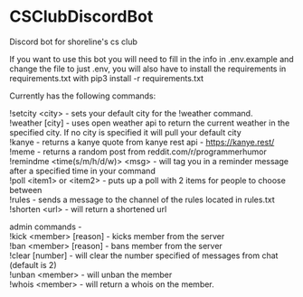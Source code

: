 # CSClubDiscordBot
Discord bot for shoreline's cs club

If you want to use this bot you will need to fill in the info in .env.example and change the file to just .env, you will also have to install the requirements in requirements.txt with pip3 install -r requirements.txt


Currently has the following commands:

!setcity \<city\> - sets your default city for the !weather command.<br>
!weather [city] - uses open weather api to return the current weather in the specified city. If no city is specified it will pull your default city<br>
!kanye - returns a kanye quote from kanye rest api - https://kanye.rest/<br>
!meme - returns a random post from reddit.com/r/programmerhumor<br>
!remindme \<time(s/m/h/d/w)\> \<msg\> - will tag you in a reminder message after a specified time in your command<br>
!poll \<item1\> or \<item2\> - puts up a poll with 2 items for people to choose between<br>
!rules - sends a message to the channel of the rules located in rules.txt<br>
!shorten \<url\> - will return a shortened url

admin commands - <br>
!kick \<member\> [reason] - kicks member from the server<br>
!ban \<member\> [reason] - bans member from the server<br>
!clear [number] - will clear the number specified of messages from chat (default is 2)<br>
!unban \<member\> - will unban the member<br>
!whois \<member\> - will return a whois on the member.<br>
